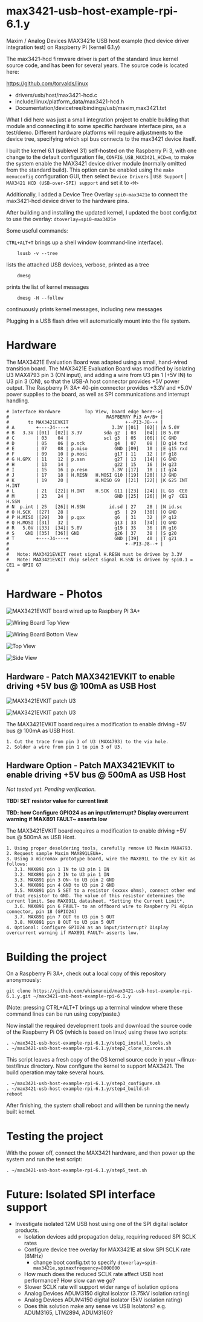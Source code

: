 # max3421-usb-host-example-rpi-6.1.y

Maxim / Analog Devices MAX3421e USB host example (hcd device driver integration test) on Raspberry Pi (kernel 6.1.y)

The max3421-hcd firmware driver is part of the standard linux kernel source code, and has been for several years.
The source code is located here:

https://github.com/torvalds/linux
  - drivers/usb/host/max3421-hcd.c
  - include/linux/platform_data/max3421-hcd.h
  - Documentation/devicetree/bindings/usb/maxim,max3421.txt

What I did here was just a small integration project to enable building that module and connecting it to some specific hardware interface pins, as a test/demo.
Different hardware platforms will require adjustments to the device tree, specifying which spi bus connects to the max3421 device itself.

I built the kernel 6.1 (sublevel 31) self-hosted on the Raspberry Pi 3, with one change to the default configuration file, 
`CONFIG_USB_MAX3421_HCD=m`, to make the system enable the MAX3421 device driver module (normally omitted from the standard build).
This option can be enabled using the `make menuconfig` configuration GUI, then select `Device Drivers` | `USB Support` | `MAX3421 HCD (USB-over-SPI) support` and set it to `<M>`

Additionally, I added a Device Tree Overlay `spi0-max3421e` to connect the max3421-hcd device driver to the hardware pins.

After building and installing the updated kernel, I updated the boot config.txt to use the overlay: `dtoverlay=spi0-max3421e`

Some useful commands:

`CTRL+ALT+T` brings up a shell window (command-line interface).

````
    lsusb -v --tree
````
lists the attached USB devices, verbose, printed as a tree

````
    dmesg
````
prints the list of kernel messages

````
    dmesg -H --follow
````
continuously prints kernel messages, including new messages

Plugging in a USB flash drive will automatically mount into the file system.

# Hardware

The MAX3421E Evaluation Board was adapted using a small, hand-wired transition board.
The MAX3421E Evaluation Board was modified by isolating U3 MAX4793 pin 3 (ON input), and adding a wire from U3 pin 1 (+5V IN) to U3 pin 3 (ON), so that the USB-A host connector provides +5V power output.
The Raspberry Pi 3A+ 40-pin connector provides +3.3V and +5.0V power supplies to the board, as well as SPI communications and interrupt handling.

```
# Interface Hardware         Top View, board edge here-->|                  
#                                    RASPBERRY Pi3 A+/B+ |                  
#       to MAX3421EVKIT                     +--PI3-J8--+ |                  
# A        +----J4----+                3.3V |[01]  [02]| |A 5.0V            
# B   3.3V |[01]  [02]| 3.3V        sda g2  | 03   [04]| |B 5.0V            
# C        | 03    04 |             scl g3  | 05   [06]| |C GND             
# D        | 05    06 | p.sck           g4  | 07    08 | |D g14 txd         
# E        | 07    08 | p.miso          GND |[09]   10 | |E g15 rxd         
# F        | 09    10 | p.mosi          g17 | 11    12 | |F g18             
# G H.GPX  | 11    12 | p.ssn           g27 | 13   [14]| |G GND             
# H        | 13    14 |                 g22 | 15    16 | |H g23             
# I        | 15    16 | p.resn         3.3V |[17]   18 | |I g24             
# J        | 17    18 | H.RESN   H.MOSI G10 |[19]  [20]| |J GND             
# K        | 19    20 |          H.MISO G9  |[21]  [22]| |K G25 INT H.INT   
# L        | 21   [22]| H.INT    H.SCK  G11 |[23]  [24]| |L G8  CE0         
# M        | 23    24 |                 GND |[25]  [26]| |M g7  CE1 H.SSN   
# N  p.int | 25   [26]| H.SSN         id.sd | 27    28 | |N id.sc           
# O H.SCK  |[27]   28 |                 g5  | 29   [30]| |O GND             
# P H.MISO |[29]   30 | p.gpx           g6  | 31    32 | |P g12             
# Q H.MOSI |[31]   32 |                 g13 | 33   [34]| |Q GND             
# R   5.0V |[33]  [34]| 5.0V            g19 | 35    36 | |R g16             
# S    GND |[35]  [36]| GND             g26 | 37    38 | |S g20             
# T        +----J4----+                 GND |[39]   40 | |T g21             
#                                           +--PI3-J8--+ |                  
#
#   Note: MAX3421EVKIT reset signal H.RESN must be driven by 3.3V
#   Note: MAX3421EVKIT chip select signal H.SSN is driven by spi0.1 = CE1 = GPIO G7
#
```

# Hardware - Photos

![MAX3421EVKIT board wired up to Raspbery Pi 3A+](./photos/MAX3421EVKIT_RaspberryPi3A_Photo_small.jpg)


![Wiring Board Top View](./photos/Wiring_Board_Top_small.jpg)


![Wiring Board Bottom View](./photos/Wiring_Board_Bottom_small.jpg)


![Top View](./photos/Top_View_small.jpg)


![Side View](./photos/Side_View_small.jpg)


## Hardware - Patch MAX3421EVKIT to enable driving +5V bus @ 100mA as USB Host

![MAX3421EVKIT patch U3](./photos/MAX3421evkit_patch_U3_pcb.png)

![MAX3421EVKIT patch U3](./photos/MAX3421EVKIT_patch_U3_sch.png)

The MAX3421EVKIT board requires a modification to enable driving +5V bus @ 100mA as USB Host.

    1. Cut the trace from pin 3 of U3 (MAX4793) to the via hole.
    2. Solder a wire from pin 1 to pin 3 of U3.

## Hardware Option - Patch MAX3421EVKIT to enable driving +5V bus @ 500mA as USB Host

*Not tested yet. Pending verification.*

**TBD: SET resistor value for current limit**

**TBD: how Configure GPIO24 as an input/interrupt? Display overcurrent warning if MAX891 FAULT~ asserts low**

The MAX3421EVKIT board requires a modification to enable driving +5V bus @ 500mA as USB Host.

    1. Using proper desoldering tools, carefully remove U3 Maxim MAX4793.
    2. Request sample Maxim MAX891LEUA+.
    3. Using a micromax prototype board, wire the MAX891L to the EV kit as follows:
       3.1. MAX891 pin 1 IN to U3 pin 1 IN
       3.2. MAX891 pin 2 IN to U3 pin 1 IN
       3.3. MAX891 pin 3 ON~ to U3 pin 2 GND
       3.4. MAX891 pin 4 GND to U3 pin 2 GND
       3.5. MAX891 pin 5 SET to a resistor (xxxxx ohms), connect other end of that resistor to GND. The value of this resistor determines the current limit. See MAX891L datasheet, *Setting the Current Limit*.
       3.6. MAX891 pin 6 FAULT~ to an offboard wire to Raspberry Pi 40pin connector, pin 18 (GPIO24)
       3.7. MAX891 pin 7 OUT to U3 pin 5 OUT
       3.8. MAX891 pin 8 OUT to U3 pin 5 OUT
    4. Optional: Configure GPIO24 as an input/interrupt? Display overcurrent warning if MAX891 FAULT~ asserts low.


# Building the project

On a Raspberry Pi 3A+, check out a local copy of this repository anonymously:

~~~
git clone https://github.com/whismanoid/max3421-usb-host-example-rpi-6.1.y.git ~/max3421-usb-host-example-rpi-6.1.y
~~~

(Note: pressing CTRL+ALT+T brings up a terminal window where these command lines can be run using copy/paste.)

Now install the required development tools and download the source code of the Raspberry Pi OS (which is based on linux) using these two scripts:

~~~
. ~/max3421-usb-host-example-rpi-6.1.y/step1_install_tools.sh
. ~/max3421-usb-host-example-rpi-6.1.y/step2_clone_sources.sh
~~~

This script leaves a fresh copy of the OS kernel source code in your ~/linux-test/linux directory. Now configure the kernel to support MAX3421. The build operation may take several hours.

~~~
. ~/max3421-usb-host-example-rpi-6.1.y/step3_configure.sh
. ~/max3421-usb-host-example-rpi-6.1.y/step4_build.sh
reboot
~~~

After finishing, the system shall reboot and will then be running the newly built kernel.


# Testing the project

With the power off, connect the MAX3421 hardware, and then power up the system and run the test script:

~~~
. ~/max3421-usb-host-example-rpi-6.1.y/step5_test.sh
~~~~


# Future: Isolated SPI interface support

  - Investigate isolated 12M USB host using one of the SPI digital isolator products.
    - Isolation devices add propagation delay, requiring reduced SPI SCLK rates
    - Configure device tree overlay for MAX3421E at slow SPI SCLK rate (8MHz)
      - change boot config.txt to specify `dtoverlay=spi0-max3421e,spimaxfrequency=8000000`
    - How much does the reduced SCLK rate affect USB host performance? How slow can we go?
    - Slower SCLK rate will support wider range of isolation options
    - Analog Devices ADUM3150 digital isolator (3.75kV isolation rating)
    - Analog Devices ADUM4150 digital isolator (5kV isolation rating)
    - Does this solution make any sense vs USB Isolators? e.g. ADUM3165, LTM2894, ADUM3160?


